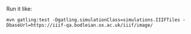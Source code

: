 

Run it like:

`mvn gatling:test -Dgatling.simulationClass=simulations.IIIFTiles -DbaseUrl=https://iiif-qa.bodleian.ox.ac.uk/iiif/image/`
